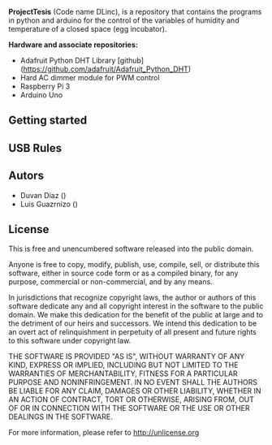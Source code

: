 **ProjectTesis** (Code name DLinc), is a repository that contains the programs in python and arduino for the control of the variables of humidity and temperature of a closed space (egg incubator).

**Hardware and associate repositories:**
* Adafruit Python DHT Library [github] (https://github.com/adafruit/Adafruit_Python_DHT)
* Hard AC dimmer module for PWM control
* Raspberry Pi 3
* Arduino Uno

## Getting started


## USB Rules


## Autors
* Duvan Diaz ()
* Luis Guazrnizo ()

## License
This is free and unencumbered software released into the public domain.

Anyone is free to copy, modify, publish, use, compile, sell, or
distribute this software, either in source code form or as a compiled
binary, for any purpose, commercial or non-commercial, and by any
means.

In jurisdictions that recognize copyright laws, the author or authors
of this software dedicate any and all copyright interest in the
software to the public domain. We make this dedication for the benefit
of the public at large and to the detriment of our heirs and
successors. We intend this dedication to be an overt act of
relinquishment in perpetuity of all present and future rights to this
software under copyright law.

THE SOFTWARE IS PROVIDED "AS IS", WITHOUT WARRANTY OF ANY KIND,
EXPRESS OR IMPLIED, INCLUDING BUT NOT LIMITED TO THE WARRANTIES OF
MERCHANTABILITY, FITNESS FOR A PARTICULAR PURPOSE AND NONINFRINGEMENT.
IN NO EVENT SHALL THE AUTHORS BE LIABLE FOR ANY CLAIM, DAMAGES OR
OTHER LIABILITY, WHETHER IN AN ACTION OF CONTRACT, TORT OR OTHERWISE,
ARISING FROM, OUT OF OR IN CONNECTION WITH THE SOFTWARE OR THE USE OR
OTHER DEALINGS IN THE SOFTWARE.

For more information, please refer to <http://unlicense.org>
